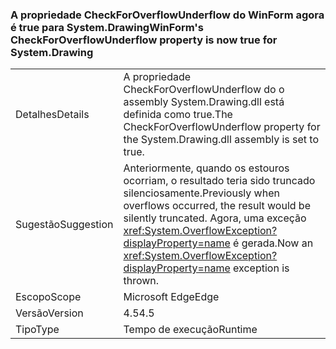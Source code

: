 ### <a name="winforms-checkforoverflowunderflow-property-is-now-true-for-systemdrawing"></a><span data-ttu-id="a16e2-101">A propriedade CheckForOverflowUnderflow do WinForm agora é true para System.Drawing</span><span class="sxs-lookup"><span data-stu-id="a16e2-101">WinForm's CheckForOverflowUnderflow property is now true for System.Drawing</span></span>

|   |   |
|---|---|
|<span data-ttu-id="a16e2-102">Detalhes</span><span class="sxs-lookup"><span data-stu-id="a16e2-102">Details</span></span>|<span data-ttu-id="a16e2-103">A propriedade CheckForOverflowUnderflow do o assembly System.Drawing.dll está definida como true.</span><span class="sxs-lookup"><span data-stu-id="a16e2-103">The CheckForOverflowUnderflow property for the System.Drawing.dll assembly is set to true.</span></span>|
|<span data-ttu-id="a16e2-104">Sugestão</span><span class="sxs-lookup"><span data-stu-id="a16e2-104">Suggestion</span></span>|<span data-ttu-id="a16e2-105">Anteriormente, quando os estouros ocorriam, o resultado teria sido truncado silenciosamente.</span><span class="sxs-lookup"><span data-stu-id="a16e2-105">Previously when overflows occurred, the result would be silently truncated.</span></span> <span data-ttu-id="a16e2-106">Agora, uma exceção <xref:System.OverflowException?displayProperty=name> é gerada.</span><span class="sxs-lookup"><span data-stu-id="a16e2-106">Now an <xref:System.OverflowException?displayProperty=name> exception is thrown.</span></span>|
|<span data-ttu-id="a16e2-107">Escopo</span><span class="sxs-lookup"><span data-stu-id="a16e2-107">Scope</span></span>|<span data-ttu-id="a16e2-108">Microsoft Edge</span><span class="sxs-lookup"><span data-stu-id="a16e2-108">Edge</span></span>|
|<span data-ttu-id="a16e2-109">Versão</span><span class="sxs-lookup"><span data-stu-id="a16e2-109">Version</span></span>|<span data-ttu-id="a16e2-110">4.5</span><span class="sxs-lookup"><span data-stu-id="a16e2-110">4.5</span></span>|
|<span data-ttu-id="a16e2-111">Tipo</span><span class="sxs-lookup"><span data-stu-id="a16e2-111">Type</span></span>|<span data-ttu-id="a16e2-112">Tempo de execução</span><span class="sxs-lookup"><span data-stu-id="a16e2-112">Runtime</span></span>|

